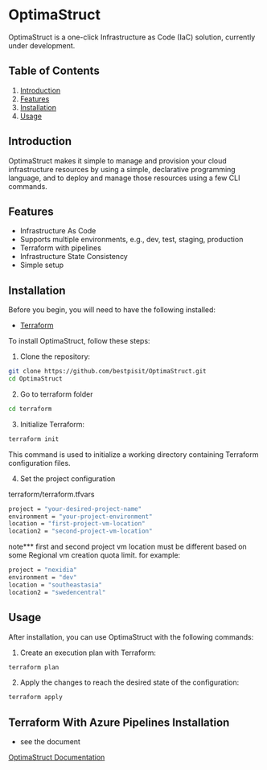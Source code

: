 # OptimaStruct

OptimaStruct is a one-click Infrastructure as Code (IaC) solution, currently under development.

## Table of Contents
1. [Introduction](#introduction)
2. [Features](#features)
3. [Installation](#installation)
4. [Usage](#usage)

## Introduction

OptimaStruct makes it simple to manage and provision your cloud infrastructure resources by using a simple, declarative programming language, and to deploy and manage those resources using a few CLI commands.

## Features

- Infrastructure As Code
- Supports multiple environments, e.g., dev, test, staging, production
- Terraform with pipelines
- Infrastructure State Consistency
- Simple setup

## Installation

Before you begin, you will need to have the following installed:

- [Terraform](https://www.terraform.io/downloads.html)

To install OptimaStruct, follow these steps:

1. Clone the repository:
```bash
git clone https://github.com/bestpisit/OptimaStruct.git
cd OptimaStruct
```
2. Go to terraform folder
```bash
cd terraform
```

3. Initialize Terraform:
```bash
terraform init
```
This command is used to initialize a working directory containing Terraform configuration files.

4. Set the project configuration

terraform/terraform.tfvars
```bash
project = "your-desired-project-name"
environment = "your-project-environment"
location = "first-project-vm-location"
location2 = "second-project-vm-location"
```
note*** first and second project vm location must be different based on some Regional vm creation quota limit.
for example:
```bash
project = "nexidia"
environment = "dev"
location = "southeastasia"
location2 = "swedencentral"
```
## Usage

After installation, you can use OptimaStruct with the following commands:

1. Create an execution plan with Terraform:
```bash
terraform plan
```

2. Apply the changes to reach the desired state of the configuration:
```bash
terraform apply
```

## Terraform With Azure Pipelines Installation

- see the document

[OptimaStruct Documentation](https://drive.google.com/file/d/1IQYLueX60B1-sD6XRF1AQBuWepQmv8Yb/view?usp=sharing "Google's Homepage")
